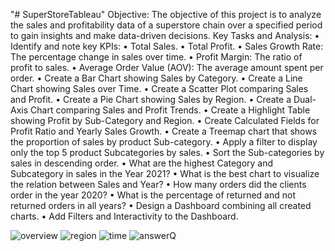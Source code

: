 
"# SuperStoreTableau" 
Objective: The objective of this project is to analyze the sales and profitability data of a superstore chain over a specified period to gain insights and make data-driven decisions.
Key Tasks and Analysis:
•	Identify and note key KPIs:
•	Total Sales.
•	Total Profit.
•	Sales Growth Rate: The percentage change in sales over time.
•	Profit Margin: The ratio of profit to sales.
•	Average Order Value (AOV): The average amount spent per order.
•	Create a Bar Chart showing Sales by Category.
•	Create a Line Chart showing Sales over Time.
•	Create a Scatter Plot comparing Sales and Profit.
•	Create a Pie Chart showing Sales by Region.
•	Create a Dual-Axis Chart comparing Sales and Profit Trends.
•	Create a Highlight Table showing Profit by Sub-Category and Region.
•	Create Calculated Fields for Profit Ratio and Yearly Sales Growth.
•	Create a Treemap chart that shows the proportion of sales by product Sub-category. 
•	Apply a filter to display only the top 5 product Subcategories by sales.
•	Sort the Sub-categories by sales in descending order.
• What are the highest Category and Subcategory in sales in the Year 2021?
•	What is the best chart to visualize the relation between Sales and Year?
•	 How many orders did the clients order in the year 2020? 
•	 What is the percentage of returned and not returned orders in all years?
•	Design a Dashboard combining all created charts.
•	Add Filters and Interactivity to the Dashboard.



![overview](https://github.com/user-attachments/assets/94ae6540-5daf-4c29-86ef-37aa15248426)
![region](https://github.com/user-attachments/assets/28f76ffd-1d4b-4264-bbe4-f897590ed776)
![time ](https://github.com/user-attachments/assets/3b7828a2-799e-43d6-a529-d6f5ad1f779f)
![answerQ](https://github.com/user-attachments/assets/cfec86a1-da7b-4502-9642-5d8568d07501)
